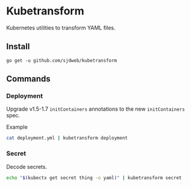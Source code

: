 # Kubetransform

Kubernetes utilities to transform YAML files.

## Install
```
go get -u github.com/sjdweb/kubetransform
```

## Commands

### Deployment
Upgrade v1.5-1.7 `initContainers` annotations to the new `initContainers` spec.

Example
```bash
cat deployment.yml | kubetransform deployment
```

### Secret
Decode secrets.
```bash
echo "$(kubectx get secret thing -o yaml)" | kubetransform secret
```